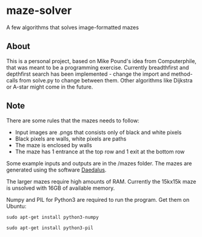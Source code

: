 # maze-solver
A few algorithms that solves image-formatted mazes

## About

This is a personal project, based on Mike Pound's idea from Computerphile, that was meant to be a programming exercise.
Currently breadthfirst and depthfirst search has been implemented - change the import and method-calls from solve.py to
change between them. Other algorithms like Dijkstra or A-star might come in the future.

## Note

There are some rules that the mazes needs to follow:
- Input images are .pngs that consists only of black and white pixels
- Black pixels are walls, white pixels are paths
- The maze is enclosed by walls
- The maze has 1 entrance at the top row and 1 exit at the bottom row

Some example inputs and outputs are in the /mazes folder. The mazes are generated using the software [Daedalus](http://www.astrolog.org/labyrnth/daedalus.htm).

The larger mazes require high amounts of RAM. Currently the 15kx15k maze is unsolved with 16GB of available memory.


Numpy and PIL for Python3 are required to run the program.
Get them on Ubuntu:

`sudo apt-get install python3-numpy`


`sudo apt-get install python3-pil`
